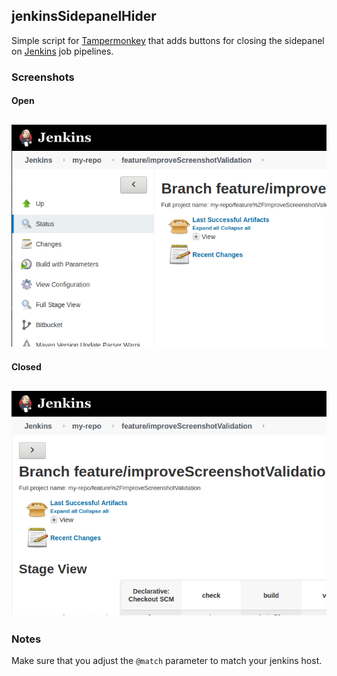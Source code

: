 ## jenkinsSidepanelHider

Simple script for [Tampermonkey](https://www.tampermonkey.net/) that adds buttons for closing the sidepanel on [Jenkins](https://www.jenkins.io/) job pipelines.
### Screenshots

#### Open<br/>
![Open](https://raw.githubusercontent.com/jackra1n/jenkinsSidepanelHider/main/screenshots/side-panel_open.png)
---
#### Closed<br/>
![Close](https://raw.githubusercontent.com/jackra1n/jenkinsSidepanelHider/main/screenshots/side-panel_close.png)
---

### Notes
Make sure that you adjust the ```@match``` parameter to match your jenkins host.
